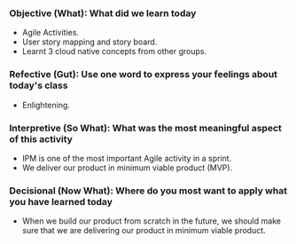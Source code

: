 ### Objective (What): What did we learn today

-   Agile Activities.
-   User story mapping and story board.
-   Learnt 3 cloud native concepts from other groups.

### Refective (Gut): Use one word to express your feelings about today's class

-   Enlightening.

### Interpretive (So What): What was the most meaningful aspect of this activity

-   IPM is one of the most important Agile activity in a sprint.
-   We deliver our product in minimum viable product (MVP).

### Decisional (Now What): Where do you most want to apply what you have learned today

-   When we build our product from scratch in the future, we should make sure that we are delivering our product in minimum viable product.
